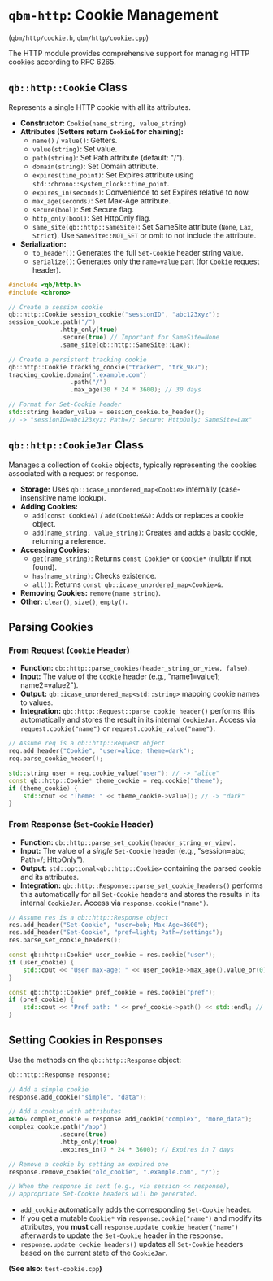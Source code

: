 # `qbm-http`: Cookie Management

(`qbm/http/cookie.h`, `qbm/http/cookie.cpp`)

The HTTP module provides comprehensive support for managing HTTP cookies according to RFC 6265.

## `qb::http::Cookie` Class

Represents a single HTTP cookie with all its attributes.

*   **Constructor:** `Cookie(name_string, value_string)`
*   **Attributes (Setters return `Cookie&` for chaining):**
    *   `name()` / `value()`: Getters.
    *   `value(string)`: Set value.
    *   `path(string)`: Set Path attribute (default: "/").
    *   `domain(string)`: Set Domain attribute.
    *   `expires(time_point)`: Set Expires attribute using `std::chrono::system_clock::time_point`.
    *   `expires_in(seconds)`: Convenience to set Expires relative to now.
    *   `max_age(seconds)`: Set Max-Age attribute.
    *   `secure(bool)`: Set Secure flag.
    *   `http_only(bool)`: Set HttpOnly flag.
    *   `same_site(qb::http::SameSite)`: Set SameSite attribute (`None`, `Lax`, `Strict`). Use `SameSite::NOT_SET` or omit to not include the attribute.
*   **Serialization:**
    *   `to_header()`: Generates the full `Set-Cookie` header string value.
    *   `serialize()`: Generates only the `name=value` part (for `Cookie` request header).

```cpp
#include <qb/http.h>
#include <chrono>

// Create a session cookie
qb::http::Cookie session_cookie("sessionID", "abc123xyz");
session_cookie.path("/")
              .http_only(true)
              .secure(true) // Important for SameSite=None
              .same_site(qb::http::SameSite::Lax);

// Create a persistent tracking cookie
qb::http::Cookie tracking_cookie("tracker", "trk_987");
tracking_cookie.domain(".example.com")
                 .path("/")
                 .max_age(30 * 24 * 3600); // 30 days

// Format for Set-Cookie header
std::string header_value = session_cookie.to_header();
// -> "sessionID=abc123xyz; Path=/; Secure; HttpOnly; SameSite=Lax"
```

## `qb::http::CookieJar` Class

Manages a collection of `Cookie` objects, typically representing the cookies associated with a request or response.

*   **Storage:** Uses `qb::icase_unordered_map<Cookie>` internally (case-insensitive name lookup).
*   **Adding Cookies:**
    *   `add(const Cookie&)` / `add(Cookie&&)`: Adds or replaces a cookie object.
    *   `add(name_string, value_string)`: Creates and adds a basic cookie, returning a reference.
*   **Accessing Cookies:**
    *   `get(name_string)`: Returns `const Cookie*` or `Cookie*` (nullptr if not found).
    *   `has(name_string)`: Checks existence.
    *   `all()`: Returns `const qb::icase_unordered_map<Cookie>&`.
*   **Removing Cookies:** `remove(name_string)`.
*   **Other:** `clear()`, `size()`, `empty()`.

## Parsing Cookies

### From Request (`Cookie` Header)

*   **Function:** `qb::http::parse_cookies(header_string_or_view, false)`.
*   **Input:** The value of the `Cookie` header (e.g., "name1=value1; name2=value2").
*   **Output:** `qb::icase_unordered_map<std::string>` mapping cookie names to values.
*   **Integration:** `qb::http::Request::parse_cookie_header()` performs this automatically and stores the result in its internal `CookieJar`. Access via `request.cookie("name")` or `request.cookie_value("name")`.

```cpp
// Assume req is a qb::http::Request object
req.add_header("Cookie", "user=alice; theme=dark");
req.parse_cookie_header();

std::string user = req.cookie_value("user"); // -> "alice"
const qb::http::Cookie* theme_cookie = req.cookie("theme");
if (theme_cookie) {
    std::cout << "Theme: " << theme_cookie->value(); // -> "dark"
}
```

### From Response (`Set-Cookie` Header)

*   **Function:** `qb::http::parse_set_cookie(header_string_or_view)`.
*   **Input:** The value of a *single* `Set-Cookie` header (e.g., "session=abc; Path=/; HttpOnly").
*   **Output:** `std::optional<qb::http::Cookie>` containing the parsed cookie and its attributes.
*   **Integration:** `qb::http::Response::parse_set_cookie_headers()` performs this automatically for all `Set-Cookie` headers and stores the results in its internal `CookieJar`. Access via `response.cookie("name")`.

```cpp
// Assume res is a qb::http::Response object
res.add_header("Set-Cookie", "user=bob; Max-Age=3600");
res.add_header("Set-Cookie", "pref=light; Path=/settings");
res.parse_set_cookie_headers();

const qb::http::Cookie* user_cookie = res.cookie("user");
if (user_cookie) {
    std::cout << "User max-age: " << user_cookie->max_age().value_or(0) << std::endl; // -> 3600
}

const qb::http::Cookie* pref_cookie = res.cookie("pref");
if (pref_cookie) {
    std::cout << "Pref path: " << pref_cookie->path() << std::endl; // -> "/settings"
}
```

## Setting Cookies in Responses

Use the methods on the `qb::http::Response` object:

```cpp
qb::http::Response response;

// Add a simple cookie
response.add_cookie("simple", "data");

// Add a cookie with attributes
auto& complex_cookie = response.add_cookie("complex", "more_data");
complex_cookie.path("/app")
              .secure(true)
              .http_only(true)
              .expires_in(7 * 24 * 3600); // Expires in 7 days

// Remove a cookie by setting an expired one
response.remove_cookie("old_cookie", ".example.com", "/");

// When the response is sent (e.g., via session << response),
// appropriate Set-Cookie headers will be generated.
```

*   `add_cookie` automatically adds the corresponding `Set-Cookie` header.
*   If you get a mutable `Cookie*` via `response.cookie("name")` and modify its attributes, you **must** call `response.update_cookie_header("name")` afterwards to update the `Set-Cookie` header in the response.
*   `response.update_cookie_headers()` updates all `Set-Cookie` headers based on the current state of the `CookieJar`.

**(See also:** `test-cookie.cpp`**)** 